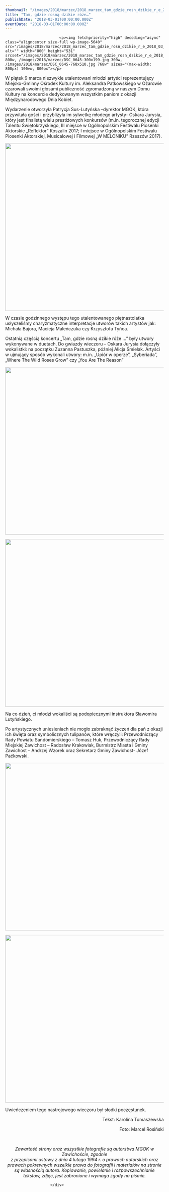 ```yaml
---
thumbnail: "/images/2018/marzec/2018_marzec_tam_gdzie_rosn_dzikie_r_e_2018_03_tam_gdzie_rosn_dzikie_r_e_DSC_0645.jpg"
title: "Tam, gdzie rosną dzikie róże…"
publishDate: "2018-03-01T00:00:00.000Z"
eventDate: "2018-03-01T00:00:00.000Z"
---
```


<div class="entry-content">
							
							<p><img fetchpriority="high" decoding="async" class="aligncenter size-full wp-image-5640" src="/images/2018/marzec/2018_marzec_tam_gdzie_rosn_dzikie_r_e_2018_03_tam_gdzie_rosn_dzikie_r_e_DSC_0645.jpg" alt="" width="800" height="531" srcset="/images/2018/marzec/2018_marzec_tam_gdzie_rosn_dzikie_r_e_2018_03_tam_gdzie_rosn_dzikie_r_e_DSC_0645.jpg 800w, /images/2018/marzec/DSC_0645-300x199.jpg 300w, /images/2018/marzec/DSC_0645-768x510.jpg 768w" sizes="(max-width: 800px) 100vw, 800px"></p>
<p>W piątek 9 marca niezwykle utalentowani młodzi artyści reprezentujący Miejsko-Gminny Ośrodek Kultury im. Aleksandra Patkowskiego w Ożarowie czarowali swoimi głosami publiczność zgromadzoną w naszym Domu Kultury na koncercie dedykowanym wszystkim paniom z okazji Międzynarodowego Dnia Kobiet.</p>
<p>Wydarzenie otworzyła Patrycja Sus-Lutyńska –dyrektor MGOK, która przywitała gości i przybliżyła im sylwetkę młodego artysty- Oskara Jurysia, który jest finalistą wielu prestiżowych konkursów (m.in. tegorocznej edycji Talentu Świętokrzyskiego, III miejsce w Ogólnopolskim Festiwalu Piosenki Aktorskie „Reflektor” Koszalin 2017; I miejsce w Ogólnopolskim Festiwalu Piosenki Aktorskiej, Musicalowej i Filmowej „W MELONIKU” Rzeszów 2017).</p>
<p><img decoding="async" class="aligncenter size-full wp-image-5644" src="/images/2018/marzec/2018_marzec_tam_gdzie_rosn_dzikie_r_e_2018_03_tam_gdzie_rosn_dzikie_r_e_DSC_0180.jpg" alt="" width="800" height="531" srcset="/images/2018/marzec/2018_marzec_tam_gdzie_rosn_dzikie_r_e_2018_03_tam_gdzie_rosn_dzikie_r_e_DSC_0180.jpg 800w, /images/2018/marzec/DSC_0180-300x199.jpg 300w, /images/2018/marzec/DSC_0180-768x510.jpg 768w" sizes="(max-width: 800px) 100vw, 800px"></p>
<p>W czasie godzinnego występu tego utalentowanego piętnastolatka usłyszeliśmy charyzmatyczne interpretacje utworów takich artystów jak: Michała Bajora, Macieja Maleńczuka czy Krzysztofa Tyńca.</p>
<p>Ostatnią częścią koncertu „Tam, gdzie rosną dzikie róże …” były utwory wykonywane w duetach. Do gwiazdy wieczoru – Oskara Jurysia dołączyły wokalistki: na początku Zuzanna Pastuszka, później Alicja Śmielak. Artyści w ujmujący sposób wykonali utwory: m.in. „Upiór w operze”, „Syberiada”, „Where The Wild Roses Grow” czy „You Are The Reason”</p>
<p><img decoding="async" class="aligncenter size-full wp-image-5641" src="/images/2018/marzec/2018_marzec_tam_gdzie_rosn_dzikie_r_e_2018_03_tam_gdzie_rosn_dzikie_r_e_DSC_0272.jpg" alt="" width="800" height="531" srcset="/images/2018/marzec/2018_marzec_tam_gdzie_rosn_dzikie_r_e_2018_03_tam_gdzie_rosn_dzikie_r_e_DSC_0272.jpg 800w, /images/2018/marzec/DSC_0272-300x199.jpg 300w, /images/2018/marzec/DSC_0272-768x510.jpg 768w" sizes="(max-width: 800px) 100vw, 800px"></p>
<p><img loading="lazy" decoding="async" class="aligncenter size-full wp-image-5642" src="/images/2018/marzec/2018_marzec_tam_gdzie_rosn_dzikie_r_e_2018_03_tam_gdzie_rosn_dzikie_r_e_DSC_0501.jpg" alt="" width="800" height="531" srcset="/images/2018/marzec/2018_marzec_tam_gdzie_rosn_dzikie_r_e_2018_03_tam_gdzie_rosn_dzikie_r_e_DSC_0501.jpg 800w, /images/2018/marzec/DSC_0501-300x199.jpg 300w, /images/2018/marzec/DSC_0501-768x510.jpg 768w" sizes="(max-width: 800px) 100vw, 800px"></p>
<p>Na co dzień, ci młodzi wokaliści są podopiecznymi instruktora Sławomira Lutyńskiego.</p>
<p>Po artystycznych uniesieniach nie mogło zabraknąć życzeń dla pań z okazji ich święta oraz symbolicznych tulipanów, które wręczyli: Przewodniczący Rady Powiatu Sandomierskiego – Tomasz Huk, Przewodniczący Rady Miejskiej Zawichost – Radosław Krakowiak, Burmistrz Miasta i Gminy Zawichost – Andrzej Wzorek oraz Sekretarz Gminy Zawichost- Józef Paćkowski.</p>
<p><img loading="lazy" decoding="async" class="aligncenter size-full wp-image-5643" src="/images/2018/marzec/2018_marzec_tam_gdzie_rosn_dzikie_r_e_2018_03_tam_gdzie_rosn_dzikie_r_e_DSC_0650.jpg" alt="" width="800" height="531" srcset="/images/2018/marzec/2018_marzec_tam_gdzie_rosn_dzikie_r_e_2018_03_tam_gdzie_rosn_dzikie_r_e_DSC_0650.jpg 800w, /images/2018/marzec/DSC_0650-300x199.jpg 300w, /images/2018/marzec/DSC_0650-768x510.jpg 768w" sizes="(max-width: 800px) 100vw, 800px"></p>
<p><img loading="lazy" decoding="async" class="aligncenter size-full wp-image-5645" src="/images/2018/marzec/2018_marzec_tam_gdzie_rosn_dzikie_r_e_2018_03_tam_gdzie_rosn_dzikie_r_e_DSC_0843.jpg" alt="" width="800" height="531" srcset="/images/2018/marzec/2018_marzec_tam_gdzie_rosn_dzikie_r_e_2018_03_tam_gdzie_rosn_dzikie_r_e_DSC_0843.jpg 800w, /images/2018/marzec/DSC_0843-300x199.jpg 300w, /images/2018/marzec/DSC_0843-768x510.jpg 768w" sizes="(max-width: 800px) 100vw, 800px"></p>
<p>Uwieńczeniem tego nastrojowego wieczoru był słodki poczęstunek.</p>
<p style="text-align: right;">Tekst: Karolina Tomaszewska</p>
<p style="text-align: right;">Foto: Marcel Rosiński</p>
<p>&nbsp;</p>
<p style="text-align: center;"><em>Zawartość strony oraz wszystkie fotografie są autorstwa MGOK w Zawichoście, zgodnie</em><br>
<em> z przepisami ustawy z dnia 4 lutego 1994 r. o prawach autorskich oraz prawach pokrewnych wszelkie prawa do fotografii i materiałów na stronie są własnością autora. Kopiowanie, powielanie i rozpowszechnianie tekstów, zdjęć, jest zabronione i wymaga zgody na piśmie.</em></p>
						
						</div>

